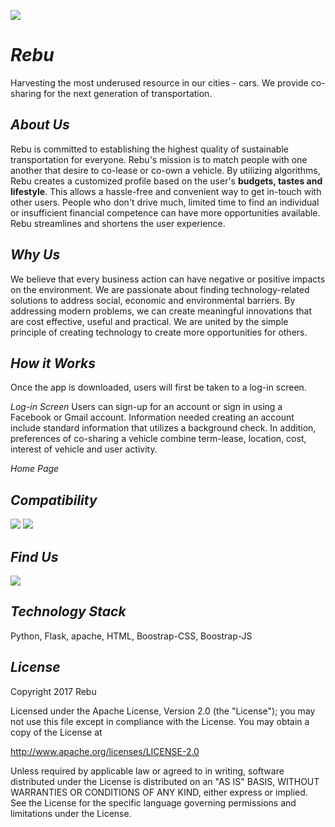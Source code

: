 ![](https://github.com/Vanessalb/Rebu/blob/master/Rebu%20Cover.jpg?raw=true)

# _Rebu_ 
Harvesting the most underused resource in our cities - cars. We provide co-sharing for the next generation of transportation. 

## _About Us_ 
Rebu is committed to establishing the highest quality of sustainable transportation for everyone. Rebu's mission is to match people with one another that desire to co-lease or co-own a vehicle. By utilizing algorithms, Rebu creates a customized profile based on the user's **budgets, tastes and lifestyle**. This allows a hassle-free and convenient way to get in-touch with other users. People who don't drive much, limited time to find an individual or insufficient financial competence can have more opportunities available. Rebu streamlines and shortens the user experience. 

## _Why Us_ 
We believe that every business action can have negative or positive impacts on the environment. We are passionate about finding technology-related solutions to address social, economic and environmental barriers. By addressing modern problems, we can create meaningful innovations that are cost effective, useful and practical. We are united by the simple principle of creating technology to create more opportunities for others. 

## _How it Works_ 
Once the app is downloaded, users will first be taken to a log-in screen.

_Log-in Screen_
Users can sign-up for an account or sign in using a Facebook or Gmail account. Information needed creating an account include standard information that utilizes a background check. In addition, preferences of co-sharing a vehicle combine term-lease, location, cost, interest of vehicle and user activity.  

_Home Page_ 



## _Compatibility_ 
<a href="https://www.apple.com/itunes/"><img src="https://github.com/Vanessalb/Rebu/blob/master/apple-logo-small.png?raw=true"></a> <a href="https://www.microsoft.com/en-US/store/apps/windows"><img src="https://github.com/Vanessalb/Rebu/blob/master/googleplay150.png?raw=true"></a>


## _Find Us_ 
<a href="http://www.twitter.com/RebU_CoSharing"><img src="https://abs.twimg.com/icons/apple-touch-icon-192x192.png"></a>
## _Technology Stack_
Python, Flask, apache, HTML, Boostrap-CSS, Boostrap-JS 

## _License_
Copyright 2017 Rebu

Licensed under the Apache License, Version 2.0 (the "License");
you may not use this file except in compliance with the License.
You may obtain a copy of the License at

 http://www.apache.org/licenses/LICENSE-2.0

Unless required by applicable law or agreed to in writing, software
distributed under the License is distributed on an "AS IS" BASIS,
WITHOUT WARRANTIES OR CONDITIONS OF ANY KIND, either express or implied.
See the License for the specific language governing permissions and
limitations under the License.
